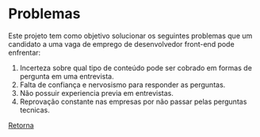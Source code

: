 # Problemas

Este projeto tem como objetivo solucionar os seguintes problemas que um candidato a uma vaga de emprego de desenvolvedor front-end pode enfrentar:

1. Incerteza sobre qual tipo de conteúdo pode ser cobrado em formas de pergunta em uma entrevista.
2. Falta de confiança e nervosismo para responder as perguntas.
3. Não possuir experiencia previa em entrevistas.
4. Reprovação constante nas empresas por não passar pelas perguntas tecnicas.

[Retorna](../README.md)
